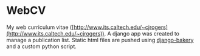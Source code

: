 # WebCV

My web curriculum vitae ([http://www.its.caltech.edu/~cjrogers](http://www.its.caltech.edu/~cjrogers)).
A django app was created to manage a publication list.
Static html files are pushed using [django-bakery](https://github.com/datadesk/django-bakery)
and a custom python script.
